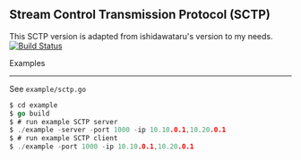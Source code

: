 Stream Control Transmission Protocol (SCTP)
----
This SCTP version is adapted from ishidawataru's version to my needs.
[![Build Status](https://travis-ci.org/ishidawataru/sctp.svg?branch=master)](https://travis-ci.org/ishidawataru/sctp/builds)

Examples

 
----

See `example/sctp.go`

```go
$ cd example
$ go build
$ # run example SCTP server
$ ./example -server -port 1000 -ip 10.10.0.1,10.20.0.1
$ # run example SCTP client
$ ./example -port 1000 -ip 10.10.0.1,10.20.0.1
```
